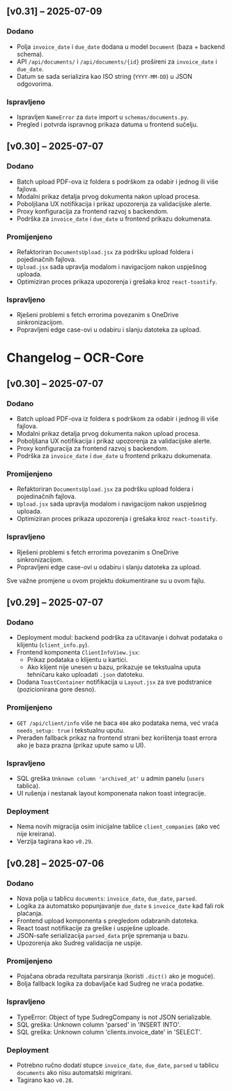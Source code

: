 ## [v0.31] – 2025-07-09

### Dodano
- Polja `invoice_date` i `due_date` dodana u model `Document` (baza + backend schema).
- API `/api/documents/` i `/api/documents/{id}` prošireni za `invoice_date` i `due_date`.
- Datum se sada serializira kao ISO string (`YYYY-MM-DD`) u JSON odgovorima.

### Ispravljeno
- Ispravljen `NameError` za `date` import u `schemas/documents.py`.
- Pregled i potvrda ispravnog prikaza datuma u frontend sučelju.


## [v0.30] – 2025-07-07

### Dodano
- Batch upload PDF-ova iz foldera s podrškom za odabir i jednog ili više fajlova.
- Modalni prikaz detalja prvog dokumenta nakon upload procesa.
- Poboljšana UX notifikacija i prikaz upozorenja za validacijske alerte.
- Proxy konfiguracija za frontend razvoj s backendom.
- Podrška za `invoice_date` i `due_date` u frontend prikazu dokumenata.

### Promijenjeno
- Refaktoriran `DocumentsUpload.jsx` za podršku upload foldera i pojedinačnih fajlova.
- `Upload.jsx` sada upravlja modalom i navigacijom nakon uspješnog uploada.
- Optimiziran proces prikaza upozorenja i grešaka kroz `react-toastify`.

### Ispravljeno
- Rješeni problemi s fetch errorima povezanim s OneDrive sinkronizacijom.
- Popravljeni edge case-ovi u odabiru i slanju datoteka za upload.
# Changelog – OCR-Core
## [v0.30] – 2025-07-07

### Dodano
- Batch upload PDF-ova iz foldera s podrškom za odabir i jednog ili više fajlova.
- Modalni prikaz detalja prvog dokumenta nakon upload procesa.
- Poboljšana UX notifikacija i prikaz upozorenja za validacijske alerte.
- Proxy konfiguracija za frontend razvoj s backendom.
- Podrška za `invoice_date` i `due_date` u frontend prikazu dokumenata.

### Promijenjeno
- Refaktoriran `DocumentsUpload.jsx` za podršku upload foldera i pojedinačnih fajlova.
- `Upload.jsx` sada upravlja modalom i navigacijom nakon uspješnog uploada.
- Optimiziran proces prikaza upozorenja i grešaka kroz `react-toastify`.

### Ispravljeno
- Rješeni problemi s fetch errorima povezanim s OneDrive sinkronizacijom.
- Popravljeni edge case-ovi u odabiru i slanju datoteka za upload.

Sve važne promjene u ovom projektu dokumentirane su u ovom fajlu.
## [v0.29] – 2025-07-07

### Dodano
- Deployment modul: backend podrška za učitavanje i dohvat podataka o klijentu (`client_info.py`).
- Frontend komponenta `ClientInfoView.jsx`:
  - Prikaz podataka o klijentu u kartici.
  - Ako klijent nije unesen u bazu, prikazuje se tekstualna uputa tehničaru kako uploadati `.json` datoteku.
- Dodana `ToastContainer` notifikacija u `Layout.jsx` za sve podstranice (pozicionirana gore desno).

### Promijenjeno
- `GET /api/client/info` više ne baca `404` ako podataka nema, već vraća `needs_setup: true` i tekstualnu uputu.
- Prerađen fallback prikaz na frontend strani bez korištenja toast errora ako je baza prazna (prikaz upute samo u UI).

### Ispravljeno
- SQL greška `Unknown column 'archived_at'` u admin panelu (`users` tablica).
- UI rušenja i nestanak layout komponenata nakon toast integracije.

### Deployment
- Nema novih migracija osim inicijalne tablice `client_companies` (ako već nije kreirana).
- Verzija tagirana kao `v0.29`.

## [v0.28] – 2025-07-06

### Dodano
- Nova polja u tablicu `documents`: `invoice_date`, `due_date`, `parsed`.
- Logika za automatsko popunjavanje `due_date` s `invoice_date` kad fali rok plaćanja.
- Frontend upload komponenta s pregledom odabranih datoteka.
- React toast notifikacije za greške i uspješne uploade.
- JSON-safe serializacija `parsed_data` prije spremanja u bazu.
- Upozorenja ako Sudreg validacija ne uspije.

### Promijenjeno
- Pojačana obrada rezultata parsiranja (koristi `.dict()` ako je moguće).
- Bolja fallback logika za dobavljače kad Sudreg ne vraća podatke.

### Ispravljeno
- TypeError: Object of type SudregCompany is not JSON serializable.
- SQL greška: Unknown column 'parsed' in 'INSERT INTO'.
- SQL greška: Unknown column 'clients.invoice_date' in 'SELECT'.

### Deployment
- Potrebno ručno dodati stupce `invoice_date`, `due_date`, `parsed` u tablicu `documents` ako nisu automatski migrirani.
- Tagirano kao `v0.28`.


